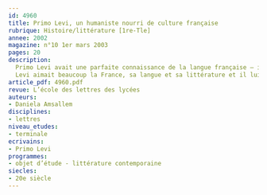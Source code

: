 ```yaml
---
id: 4960
title: Primo Levi, un humaniste nourri de culture française
rubrique: Histoire/littérature [1re-Tle]
annee: 2002
magazine: n°10 1er mars 2003
pages: 20
description: 
  Primo Levi avait une parfaite connaissance de la langue française – il a d’ailleurs traduit en italien deux ouvrages de Claude Lévi-Strauss. Comme tous les Piémontais, il s’intéressait aussi à la France pour des raisons historiques, et en tant que juif, il ne pouvait qu’éprouver de la sympathie envers les armées napoléoniennes qui avaient introduit, lors de la campagne d’Italie, l’émancipation des ghettos et les droits civils, à la pointe de leurs baïonnettes.
  Levi aimait beaucoup la France, sa langue et sa littérature et il lui arrivait de citer Baudelaire, Paul Éluard, Flaubert ou Maupassant…
article_pdf: 4960.pdf
revue: L’école des lettres des lycées
auteurs:
- Daniela Amsallem
disciplines:
- lettres
niveau_etudes:
- terminale
ecrivains:
- Primo Levi
programmes:
- objet d’étude - littérature contemporaine
siecles:
- 20e siècle
---
```

